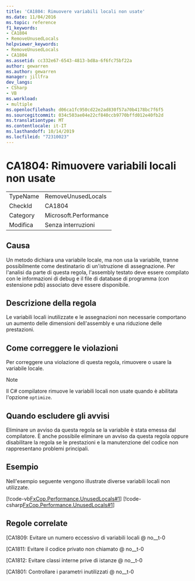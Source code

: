 ```yaml
---
title: 'CA1804: Rimuovere variabili locali non usate'
ms.date: 11/04/2016
ms.topic: reference
f1_keywords:
- CA1804
- RemoveUnusedLocals
helpviewer_keywords:
- RemoveUnusedLocals
- CA1804
ms.assetid: cc332e67-6543-4813-bd8a-6f6fc75bf22a
author: gewarren
ms.author: gewarren
manager: jillfra
dev_langs:
- CSharp
- VB
ms.workload:
- multiple
ms.openlocfilehash: d06ca1fc950cd22e2ad830f57a70b4178bc7f6f5
ms.sourcegitcommit: 034c503ae04e22cf840ccb9770bffd012e40fb2d
ms.translationtype: MT
ms.contentlocale: it-IT
ms.lasthandoff: 10/14/2019
ms.locfileid: "72310023"
---
```

# <a name="ca1804-remove-unused-locals"></a>CA1804: Rimuovere variabili locali non usate

|||
|-|-|
|TypeName|RemoveUnusedLocals|
|CheckId|CA1804|
|Category|Microsoft.Performance|
|Modifica|Senza interruzioni|

## <a name="cause"></a>Causa
Un metodo dichiara una variabile locale, ma non usa la variabile, tranne possibilmente come destinatario di un'istruzione di assegnazione. Per l'analisi da parte di questa regola, l'assembly testato deve essere compilato con le informazioni di debug e il file di database di programma (con estensione pdb) associato deve essere disponibile.

## <a name="rule-description"></a>Descrizione della regola
Le variabili locali inutilizzate e le assegnazioni non necessarie comportano un aumento delle dimensioni dell'assembly e una riduzione delle prestazioni.

## <a name="how-to-fix-violations"></a>Come correggere le violazioni

Per correggere una violazione di questa regola, rimuovere o usare la variabile locale.

> [!NOTE]
> Il C# compilatore rimuove le variabili locali non usate quando è abilitata l'opzione `optimize`.

## <a name="when-to-suppress-warnings"></a>Quando escludere gli avvisi
Eliminare un avviso da questa regola se la variabile è stata emessa dal compilatore. È anche possibile eliminare un avviso da questa regola oppure disabilitare la regola se le prestazioni e la manutenzione del codice non rappresentano problemi principali.

## <a name="example"></a>Esempio
Nell'esempio seguente vengono illustrate diverse variabili locali non utilizzate.

[!code-vb[FxCop.Performance.UnusedLocals#1](../code-quality/codesnippet/VisualBasic/ca1804-remove-unused-locals_1.vb)]
[!code-csharp[FxCop.Performance.UnusedLocals#1](../code-quality/codesnippet/CSharp/ca1804-remove-unused-locals_1.cs)]

## <a name="related-rules"></a>Regole correlate
[CA1809: Evitare un numero eccessivo di variabili locali @ no__t-0

[CA1811: Evitare il codice privato non chiamato @ no__t-0

[CA1812: Evitare classi interne prive di istanze @ no__t-0

[CA1801: Controllare i parametri inutilizzati @ no__t-0